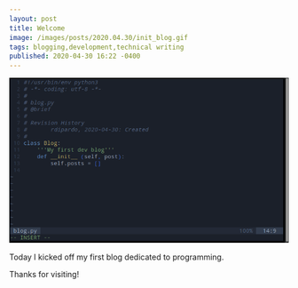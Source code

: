 ```yaml
---
layout: post
title: Welcome
image: /images/posts/2020.04.30/init_blog.gif
tags: blogging,development,technical writing
published: 2020-04-30 16:22 -0400
---
```


![welcome-screen](/images/posts/2020.04.30/init_blog.gif)

<!--more-->


Today I kicked off my first blog dedicated to programming.

Thanks for visiting!
